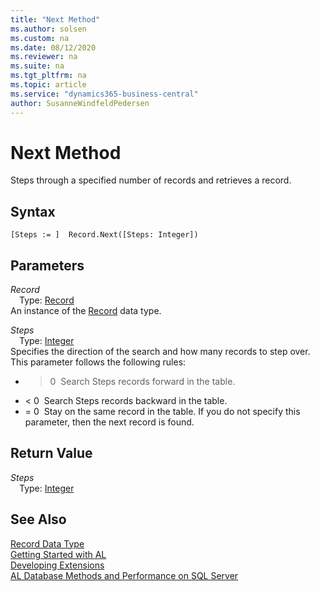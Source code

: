 ```yaml
---
title: "Next Method"
ms.author: solsen
ms.custom: na
ms.date: 08/12/2020
ms.reviewer: na
ms.suite: na
ms.tgt_pltfrm: na
ms.topic: article
ms.service: "dynamics365-business-central"
author: SusanneWindfeldPedersen
---
```

[//]: # (START>DO_NOT_EDIT)
[//]: # (IMPORTANT:Do not edit any of the content between here and the END>DO_NOT_EDIT.)
[//]: # (Any modifications should be made in the .xml files in the ModernDev repo.)
# Next Method
Steps through a specified number of records and retrieves a record.


## Syntax
```
[Steps := ]  Record.Next([Steps: Integer])
```
## Parameters
*Record*  
&emsp;Type: [Record](record-data-type.md)  
An instance of the [Record](record-data-type.md) data type.  

*Steps*  
&emsp;Type: [Integer](../integer/integer-data-type.md)  
Specifies the direction of the search and how many records to step over. This parameter follows the following rules:
-   > 0  Search Steps records forward in the table.
-   < 0  Search Steps records backward in the table.
-   = 0  Stay on the same record in the table.
If you do not specify this parameter, then the next record is found.
          


## Return Value
*Steps*  
&emsp;Type: [Integer](../integer/integer-data-type.md)  
  


[//]: # (IMPORTANT: END>DO_NOT_EDIT)
## See Also
[Record Data Type](record-data-type.md)  
[Getting Started with AL](../../devenv-get-started.md)  
[Developing Extensions](../../devenv-dev-overview.md)  
[AL Database Methods and Performance on SQL Server](../../../administration/optimize-sql-al-Database-methods-and-performance-on-server.md)  